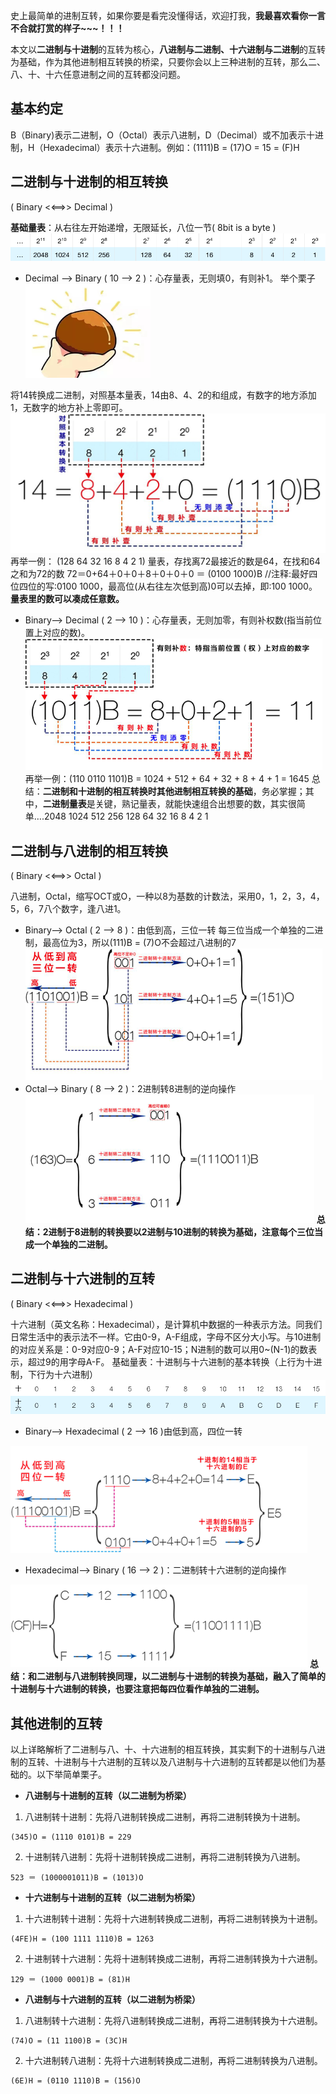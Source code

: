 史上最简单的进制互转，如果你要是看完没懂得话，欢迎打我，**我最喜欢看你一言不合就打赏的样子~~~！！！**

本文以**二进制与十进制**的互转为核心，**八进制与二进制、十六进制与二进制**的互转为基础，作为其他进制相互转换的桥梁，只要你会以上三种进制的互转，那么二、八、十、十六任意进制之间的互转都没问题。
## 基本约定
B（Binary)表示二进制，O（Octal）表示八进制，D（Decimal）或不加表示十进制，H（Hexadecimal）表示十六进制。例如：(1111)B = (17)O = 15 = (F)H

## 二进制与十进制的相互转换

( Binary  <<==>> Decimal )

**基础量表**：从右往左开始递增，无限延长，八位一节( 8bit is a byte )
![二进制与十进制基础量表](./files/二进制与十进制基础量表.png)
-  Decimal —> Binary ( 10 —> 2 )：心存量表，无则填0，有则补1。
举个栗子 ![举个栗子](./files/举个栗子.png)

将14转换成二进制，对照基本量表，14由8、4、2的和组成，有数字的地方添加1，无数字的地方补上零即可。
![将十进制14转换成二进制](./files/将十进制14转换成二进制.png)
再举一例：
 (128 64  32  16   8   4    2   1) 量表，存找离72最接近的数是64，在找和64之和为72的数
72＝0+64＋0＋0＋8＋0＋0＋0 ＝ (0100 1000)B //注释:最好四位四位的写:0100 1000，最高位(从右往左次低到高)0可以去掉，即:100 1000。**量表里的数可以凑成任意数。**

- Binary—> Decimal ( 2 —> 10 )：心存量表，无则加零，有则补权数(指当前位置上对应的数)。
![将二进制1011转换成十进制](./files/将二进制1011转换成十进制.png)
再举一例：(110 0110 1101)B = 1024 + 512 + 64 + 32 + 8 + 4 + 1 = 1645
总结：**二进制和十进制的相互转换时其他进制相互转换的基础**，务必掌握；其中，**二进制量表**是关键，熟记量表，就能快速组合出想要的数，其实很简单….2048 1024 512 256   128 64 32 16   8 4 2 1
## 二进制与八进制的相互转换

( Binary  <<==>> Octal )

八进制，Octal，缩写OCT或O，一种以8为基数的计数法，采用0，1，2，3，4，5，6，7八个数字，逢八进1。
-  Binary—> Octal ( 2 —> 8 )：由低到高，三位一转
每三位当成一个单独的二进制，最高位为3，所以(111)B = (7)O不会超过八进制的7
![二进制1101001转换成八进制](./files/二进制1101001转换成八进制.png)
- Octal—> Binary ( 8 —> 2 )：2进制转8进制的逆向操作
![八进制163转换成二进制](./files/八进制163转换成二进制.png)
**总结：2进制于8进制的转换要以2进制与10进制的转换为基础，注意每个三位当成一个单独的二进制。**
## 二进制与十六进制的互转

( Binary <<==>> Hexadecimal )

十六进制（英文名称：Hexadecimal），是计算机中数据的一种表示方法。同我们日常生活中的表示法不一样。它由0-9，A-F组成，字母不区分大小写。与10进制的对应关系是：0-9对应0-9；A-F对应10-15；N进制的数可以用0~(N-1)的数表示，超过9的用字母A-F。
 基础量表：十进制与十六进制的基本转换（上行为十进制，下行为十六进制）
![十进制与十六进制量表](./files/十进制与十六进制量表.png)
-  Binary—> Hexadecimal ( 2 —> 16 )由低到高，四位一转

![二进制11100101转换成十六进制](./files/二进制11100101转换成十六进制.png)

- Hexadecimal—> Binary ( 16 —> 2 )：二进制转十六进制的逆向操作

![十六进制CF转换成二进制](./files/十六进制CF转换成二进制.png)
**总结：和二进制与八进制转换同理，以二进制与十进制的转换为基础，融入了简单的十进制与十六进制的转换，也要注意把每四位看作单独的二进制。**

## 其他进制的互转
以上详略解析了二进制与八、十、十六进制的相互转换，其实剩下的十进制与八进制的互转、十进制与十六进制的互转以及八进制与十六进制的互转都是以他们为基础的。以下举简单栗子。

- **八进制与十进制的互转（以二进制为桥梁）**
1. 八进制转十进制：先将八进制转换成二进制，再将二进制转换为十进制。
```
(345)O = (1110 0101)B = 229
```
2. 十进制转八进制：先将十进制转换成二进制，再将二进制转换为八进制。
```
523 ＝ (1000001011)B = (1013)O
```

- **十六进制与十进制的互转（以二进制为桥梁）**
1. 十六进制转十进制：先将十六进制转换成二进制，再将二进制转换为十进制。
```
(4FE)H = (100 1111 1110)B = 1263
```
2. 十进制转十六进制：先将十进制转换成二进制，再将二进制转换为十六进制。
```
129 ＝ (1000 0001)B = (81)H
```


- **八进制与十六进制的互转（以二进制为桥梁）**
1. 八进制转十六进制：先将八进制转换成二进制，再将二进制转换为十六进制。
```
(74)O = (11 1100)B = (3C)H
```
2. 十六进制转八进制：先将十六进制转换成二进制，再将二进制转换为八进制。
```
(6E)H = (0110 1110)B = (156)O
```